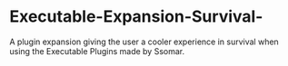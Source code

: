 # Executable-Expansion-Survival-
A plugin expansion giving the user a cooler experience in survival when using the Executable Plugins made by Ssomar.  
